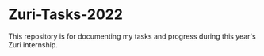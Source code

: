 # Zuri-Tasks-2022

This repository is for documenting my tasks and progress during this year's Zuri internship.
